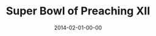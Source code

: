 ---
layout: message
category: message
series: "Super Bowl of Preaching XII"
title: "Super Bowl of Preaching XII"
date: 2014-02-01-00-00
message_id: 846
audio: "http://s3.amazonaws.com/crossroads-media/messages/audio/020114SuperBowlXII.mp3"
audio-duration: "01:16:37"
description: "Tome vs. Mingo in the annual smackdown of preaching."
video: "http://s3.amazonaws.com/crossroads-media/messages/video/020114SuperBowlXII.mp4"
video-duration: "01:16:37"
video-image: "http://s3.amazonaws.com/crossroads-media/images/superbowlofpreachingxii_still.jpg"
tag: 
 - super-bowl
 - crossroads
 - crossroads-church
 - brian-tome
 - chuck-mingo
 - adversity
explicit: false
---